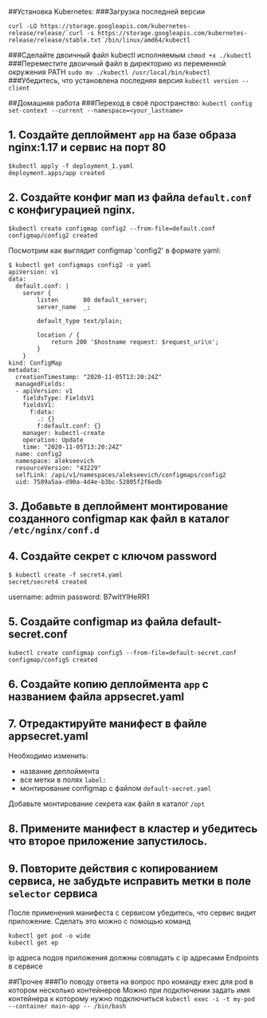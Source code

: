 ##Установка Kubernetes:
###Загрузка последней версии
```
curl -LO https://storage.googleapis.com/kubernetes-release/release/`curl -s https://storage.googleapis.com/kubernetes-release/release/stable.txt`/bin/linux/amd64/kubectl
```
###Сделайте двоичный файл kubectl исполняемым
`chmod +x ./kubectl`
###Переместите двоичный файл в директорию из переменной окружения PATH
`sudo mv ./kubectl /usr/local/bin/kubectl`
###Убедитесь, что установлена последняя версия
`kubectl version --client`

##Домашняя работа 
###Переход в своё пространство:
`kubectl config set-context --current --namespace=<your_lastname>`


## 1. Создайте деплоймент `app` на базе образа nginx:1.17 и сервис на порт 80
```
$kubectl apply -f deployment_1.yaml
deployment.apps/app created
```

## 2. Создайте конфиг мап из файла `default.conf` с конфигурацией nginx.
```
$kubectl create configmap config2 --from-file=default.conf
configmap/config2 created
```
Посмотрим как выглядит configmap 'config2' в формате yaml:
```
$ kubectl get configmaps config2 -o yaml
apiVersion: v1
data:
  default.conf: |
    server {
        listen       80 default_server;
        server_name  _;

        default_type text/plain;

        location / {
            return 200 '$hostname request: $request_uri\n';
        }
    }
kind: ConfigMap
metadata:
  creationTimestamp: "2020-11-05T13:20:24Z"
  managedFields:
  - apiVersion: v1
    fieldsType: FieldsV1
    fieldsV1:
      f:data:
        .: {}
        f:default.conf: {}
    manager: kubectl-create
    operation: Update
    time: "2020-11-05T13:20:24Z"
  name: config2
  namespace: alekseevich
  resourceVersion: "43229"
  selfLink: /api/v1/namespaces/alekseevich/configmaps/config2
  uid: 7589a5aa-d90a-4d4e-b3bc-52805f2f6edb

```

## 3. Добавьте в деплоймент монтирование созданного configmap как файл в каталог `/etc/nginx/conf.d`


## 4. Создайте секрет c ключом password
```
$ kubectl create -f secret4.yaml
secret/secret4 created
```
username: admin
password: B7wItYlHeRR1

## 5. Создайте configmap из файла default-secret.conf
```
kubectl create configmap config5 --from-file=default-secret.conf
configmap/config5 created
```

## 6. Создайте копию деплоймента `app` с названием файла appsecret.yaml

## 7. Отредактируйте манифест в файле appsecret.yaml

Необходимо изменить:
  - название деплоймента
  - все метки в полях `label:`
  - монтирование configmap с файлом `default-secret.yaml`

Добавьте монтирование секрета как файл в каталог `/opt`

## 8. Примените манифест в кластер и убедитесь что второе приложение запустилось.

## 9. Повторите действия с копированием сервиса, не забудьте исправить метки в поле `selector` сервиса

После применения манифеста с сервисом убедитесь, что сервис видит приложение. Сделать это можно с помощью команд

```
kubectl get pod -o wide
kubectl get ep
```

ip адреса подов приложения должны совпадать с ip адресами Endpoints в сервисе

##Прочее
###По поводу ответа на вопрос про команду exec для pod в котором несколько контейнеров
Можно при подключении задать имя контейнера к которому нужно подключиться
`kubectl exec -i -t my-pod --container main-app -- /bin/bash`
